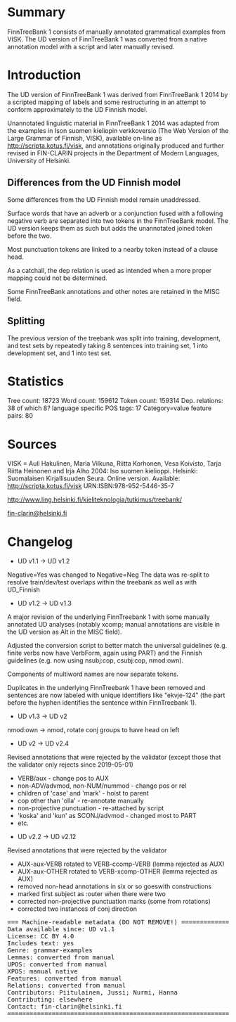 # Summary

FinnTreeBank 1 consists of manually annotated grammatical examples
from VISK. The UD version of FinnTreeBank 1 was converted from a
native annotation model with a script and later manually revised.

# Introduction

The UD version of FinnTreeBank 1 was derived from FinnTreeBank 1 2014
by a scripted mapping of labels and some restructuring in an attempt
to conform approximately to the UD Finnish model.

Unannotated linguistic material in FinnTreeBank 1 2014 was adapted
from the examples in Ison suomen kieliopin verkkoversio (The Web
Version of the Large Grammar of Finnish, VISK), available on-line as
<http://scripta.kotus.fi/visk>, and annotations originally produced
and further revised in FIN-CLARIN projects in the Department of Modern
Languages, University of Helsinki.


## Differences from the UD Finnish model

Some differences from the UD Finnish model remain unaddressed.

Surface words that have an adverb or a conjunction fused with a
following negative verb are separated into two tokens in the
FinnTreeBank model. The UD version keeps them as such but adds the
unannotated joined token before the two.

Most punctuation tokens are linked to a nearby token instead of a
clause head.

As a catchall, the dep relation is used as intended when a more proper
mapping could not be determined.

Some FinnTreeBank annotations and other notes are retained in the MISC
field.


## Splitting

The previous version of the treebank was split into training,
development, and test sets by repeatedly taking 8 sentences into
training set, 1 into development set, and 1 into test set.


# Statistics

Tree count:  18723
Word count:  159612
Token count: 159314
Dep. relations: 38 of which 8? language specific
POS tags: 17
Category=value feature pairs: 80


# Sources

VISK = Auli Hakulinen, Maria Vilkuna, Riitta Korhonen, Vesa Koivisto,
Tarja Riitta Heinonen and Irja Alho 2004: Iso suomen
kielioppi. Helsinki: Suomalaisen Kirjallisuuden Seura. Online version.
Available: http://scripta.kotus.fi/visk URN:ISBN:978-952-5446-35-7

<http://www.ling.helsinki.fi/kieliteknologia/tutkimus/treebank/>

fin-clarin@helsinki.fi

# Changelog

* UD v1.1 -> UD v1.2

Negative=Yes was changed to Negative=Neg
The data was re-split to resolve train/dev/test overlaps within the treebank as well as with UD_Finnish

* UD v1.2 -> UD v1.3

A major revision of the underlying FinnTreebank 1 with some manually
annotated UD analyses (notably xcomp; manual annotations are visible
in the UD version as Alt in the MISC field).

Adjusted the conversion script to better match the universal
guidelines (e.g. finite verbs now have VerbForm, again using PART) and
the Finnish guidelines (e.g. now using nsubj:cop, csubj:cop,
nmod:own).

Components of multiword names are now separate tokens.

Duplicates in the underlying FinnTreebank 1 have been removed and
sentences are now labeled with unique identifiers like "ekvje-124"
(the part before the hyphen identifies the sentence within
FinnTreebank 1).

* UD v1.3 -> UD v2

nmod:own -> nmod, rotate conj groups to have head on left

* UD v2 -> UD v2.4

Revised annotations that were rejected by the validator
(except those that the validator only rejects since 2019-05-01)
- VERB/aux - change pos to AUX
- non-ADV/advmod, non-NUM/nummod - change pos or rel
- children of 'case' and 'mark' - hoist to parent
- cop other than 'olla' - re-annotate manually
- non-projective punctuation - re-attached by script
- 'koska' and 'kun' as SCONJ/advmod - changed most to PART
- etc.

* UD v2.2 -> UD v2.12

Revised annotations that were rejected by the validator
- AUX-aux-VERB rotated to VERB-ccomp-VERB (lemma rejected as AUX)
- AUX-aux-OTHER rotated to VERB-xcomp-OTHER (lemma rejected as AUX)
- removed non-head annotations in six or so goeswith constructions
- marked first subject as :outer when there were two
- corrected non-projective punctuation marks (some from rotations)
- corrected two instances of conj direction

<pre>
=== Machine-readable metadata (DO NOT REMOVE!) ================================
Data available since: UD v1.1
License: CC BY 4.0
Includes text: yes
Genre: grammar-examples
Lemmas: converted from manual
UPOS: converted from manual
XPOS: manual native
Features: converted from manual
Relations: converted from manual
Contributors: Piitulainen, Jussi; Nurmi, Hanna
Contributing: elsewhere
Contact: fin-clarin@helsinki.fi
===============================================================================
</pre>
